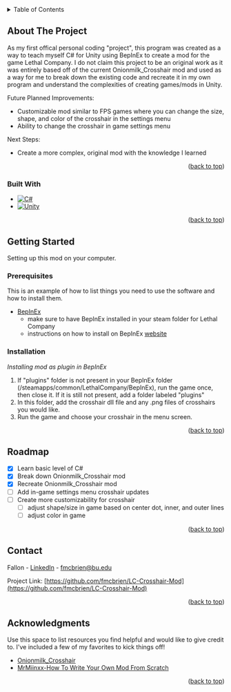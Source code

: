 <!-- TABLE OF CONTENTS -->
<details>
  <summary>Table of Contents</summary>
  <ol>
    <li>
      <a href="#about-the-project">About The Project</a>
      <ul>
        <li><a href="#built-with">Built With</a></li>
      </ul>
    </li>
    <li>
      <a href="#getting-started">Getting Started</a>
      <ul>
        <li><a href="#prerequisites">Prerequisites</a></li>
        <li><a href="#installation">Installation</a></li>
      </ul>
    </li>
    <li><a href="#roadmap">Roadmap</a></li>
    <li><a href="#contact">Contact</a></li>
    <li><a href="#acknowledgments">Acknowledgments</a></li>
  </ol>
</details>



<!-- ABOUT THE PROJECT -->
## About The Project

As my first offical personal coding "project", this program was created as a way to teach myself C# for Unity using BepInEx to create a mod for the game Lethal Company. I do not claim this project to be an original work as it was entirely based off of the current Onionmilk_Crosshair mod and used as a way for me to break down the existing code and recreate it in my own program and understand the complexities of creating games/mods in Unity.

Future Planned Improvements:
* Customizable mod similar to FPS games where you can change the size, shape, and color of the crosshair in the settings menu
* Ability to change the crosshair in game settings menu

Next Steps:
* Create a more complex, original mod with the knowledge I learned  

<p align="right">(<a href="#readme-top">back to top</a>)</p>



### Built With

* [![C#][C-Sharp-Icon]][C-Sharp-url]
* [![Unity][Unity-Icon]][Unity-url]

<p align="right">(<a href="#readme-top">back to top</a>)</p>



<!-- GETTING STARTED -->
## Getting Started

Setting up this mod on your computer.

### Prerequisites

This is an example of how to list things you need to use the software and how to install them.
* [BepInEx][bepinex-github]
  * make sure to have BepInEx installed in your steam folder for Lethal Company
  * instructions on how to install on BepInEx [website][bepinex-instructions]

### Installation

_Installing mod as plugin in BepInEx_

1. If "plugins" folder is not present in your BepInEx folder (/steamapps/common/LethalCompany/BepInEx), run the game once, then close it. If it is still not present, add a folder labeled "plugins"
2. In this folder, add the crosshair dll file and any .png files of crosshairs you would like.
3. Run the game and choose your crosshair in the menu screen.

<p align="right">(<a href="#readme-top">back to top</a>)</p>


<!-- ROADMAP -->
## Roadmap

- [x] Learn basic level of C#
- [x] Break down Onionmilk_Crosshair mod
- [x] Recreate Onionmilk_Crosshair mod
- [ ] Add in-game settings menu crosshair updates
- [ ] Create more customizability for crosshair
    - [ ] adjust shape/size in game based on center dot, inner, and outer lines
    - [ ] adjust color in game

<p align="right">(<a href="#readme-top">back to top</a>)</p>



<!-- CONTACT -->
## Contact

Fallon - [LinkedIn](https://www.linkedin.com/in/fallon-mcbrien/) - fmcbrien@bu.edu

Project Link: [https://github.com/fmcbrien/LC-Crosshair-Mod](https://github.com/fmcbrien/LC-Crosshair-Mod)

<p align="right">(<a href="#readme-top">back to top</a>)</p>



<!-- ACKNOWLEDGMENTS -->
## Acknowledgments

Use this space to list resources you find helpful and would like to give credit to. I've included a few of my favorites to kick things off!

* [Onionmilk_Crosshair](https://thunderstore.io/c/lethal-company/p/OnionMilk/crosshair/)
* [MrMiinxx-How To Write Your Own Mod From Scratch](https://www.youtube.com/watch?v=4Q7Zp5K2ywI)

<p align="right">(<a href="#readme-top">back to top</a>)</p>



<!-- MARKDOWN LINKS & IMAGES -->
[C-Sharp-Icon]: https://img.shields.io/badge/-C%23-512BD4?style=for-the-badge&logo=csharp&logoColor=white
[C-Sharp-URL]: https://learn.microsoft.com/en-us/dotnet/csharp/
[Unity-Icon]: https://img.shields.io/badge/Unity-000000?style=for-the-badge&logo=unity&logoColor=white
[Unity-url]: https://unity.com/
[bepinex-github]: https://github.com/BepInEx/BepInEx
[bepinex-instructions]: https://docs.bepinex.dev/articles/user_guide/installation/index.html

